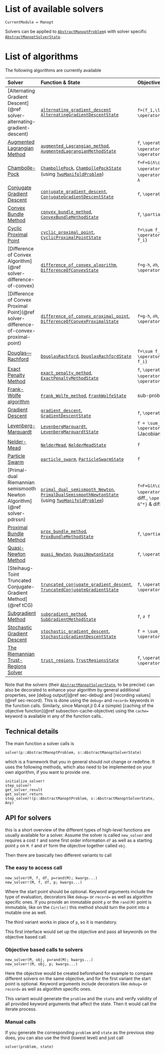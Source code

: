 
# List of available solvers

```@meta
CurrentModule = Manopt
```

Solvers can be applied to [`AbstractManoptProblem`](@ref)s with solver
specific [`AbstractManoptSolverState`](@ref).

# List of algorithms

The following algorithms are currently available

| Solver   | Function & State    | Objective   |
|:---------|:----------------|:---------|
[Alternating Gradient Descent](@ref solver-alternating-gradient-descent) | [`alternating_gradient_descent`](@ref) [`AlternatingGradientDescentState`](@ref) | ``f=(f_1,\ldots,f_n)``, ``\operatorname{grad} f_i`` |
[Augmented Lagrangian Method](augmented_Lagrangian_method.md) | [`augmented_Lagrangian_method`](@ref), [`AugmentedLagrangianMethodState`](@ref) | ``f``, ``\operatorname{grad} f``, ``g``, ``\operatorname{grad} g_i``, ``h``, ``\operatorname{grad} h_j`` |
[Chambolle-Pock](ChambollePock.md) | [`ChambollePock`](@ref), [`ChambollePockState`](@ref) (using [`TwoManifoldProblem`](@ref)) | ``f=F+G(Λ\cdot)``, ``\operatorname{prox}_{σ F}``, ``\operatorname{prox}_{τ G^*}``, ``Λ`` |
[Conjugate Gradient Descent](conjugate_gradient_descent.md) | [`conjugate_gradient_descent`](@ref), [`ConjugateGradientDescentState`](@ref) | ``f``, ``\operatorname{grad} f``
[Convex Bundle Method](convex_bundle_method.md) | [`convex_bundle_method`](@ref), [`ConvexBundleMethodState`](@ref) | ``f``, ``\partial f``
[Cyclic Proximal Point](cyclic_proximal_point.md) | [`cyclic_proximal_point`](@ref), [`CyclicProximalPointState`](@ref) | ``f=\sum f_i``, ``\operatorname{prox}_{\lambda f_i}`` |
[Difference of Convex Algorithm](@ref solver-difference-of-convex) | [`difference_of_convex_algorithm`](@ref), [`DifferenceOfConvexState`](@ref) | ``f=g-h``, ``∂h``, and for example ``g``, ``\operatorname{grad} g`` |
[Difference of Convex Proximal Point](@ref solver-difference-of-convex-proximal-point) | [`difference_of_convex_proximal_point`](@ref), [`DifferenceOfConvexProximalState`](@ref) | ``f=g-h``, ``∂h``, and for example ``g``, ``\operatorname{grad} g`` |
[Douglas—Rachford](DouglasRachford.md) | [`DouglasRachford`](@ref), [`DouglasRachfordState`](@ref) | ``f=\sum f_i``, ``\operatorname{prox}_{\lambda f_i}`` |
[Exact Penalty Method](exact_penalty_method.md) | [`exact_penalty_method`](@ref), [`ExactPenaltyMethodState`](@ref) | ``f``, ``\operatorname{grad} f``, ``g``, ``\operatorname{grad} g_i``, ``h``, ``\operatorname{grad} h_j`` |
[Frank-Wolfe algorithm](FrankWolfe.md) | [`Frank_Wolfe_method`](@ref), [`FrankWolfeState`](@ref) | sub-problem solver |
[Gradient Descent](gradient_descent.md) | [`gradient_descent`](@ref), [`GradientDescentState`](@ref) | ``f``, ``\operatorname{grad} f`` |
[Levenberg-Marquardt](LevenbergMarquardt.md) | [`LevenbergMarquardt`](@ref), [`LevenbergMarquardtState`](@ref) | ``f = \sum_i f_i`` ``\operatorname{grad} f_i`` (Jacobian)|
[Nelder-Mead](NelderMead.md) | [`NelderMead`](@ref), [`NelderMeadState`](@ref) | ``f``
[Particle Swarm](particle_swarm.md) | [`particle_swarm`](@ref), [`ParticleSwarmState`](@ref) | ``f`` |
[Primal-dual Riemannian semismooth Newton Algorithm](@ref solver-pdrssn) | [`primal_dual_semismooth_Newton`](@ref),  [`PrimalDualSemismoothNewtonState`](@ref) (using [`TwoManifoldProblem`](@ref)) | ``f=F+G(Λ\cdot)``, ``\operatorname{prox}_{σ F}`` & diff., ``\operatorname{prox}_{τ G^*}`` & diff., ``Λ``
[Proximal Bundle Method](prox_bundle_method.md) | [`prox_bundle_method`](@ref), [`ProxBundleMethodState`](@ref) | ``f``, ``\partial f``
[Quasi-Newton Method](quasi_Newton.md) | [`quasi_Newton`](@ref), [`QuasiNewtonState`](@ref) | ``f``, ``\operatorname{grad} f`` |
[Steihaug-Toint Truncated Conjugate-Gradient Method](@ref tCG) | [`truncated_conjugate_gradient_descent`](@ref), [`TruncatedConjugateGradientState`](@ref) | ``f``, ``\operatorname{grad} f``, ``\operatorname{Hess} f`` |
[Subgradient Method](subgradient.md) | [`subgradient_method`](@ref), [`SubGradientMethodState`](@ref) | ``f``, ``∂ f`` |
[Stochastic Gradient Descent](stochastic_gradient_descent.md) | [`stochastic_gradient_descent`](@ref), [`StochasticGradientDescentState`](@ref) | ``f = \sum_i f_i``, ``\operatorname{grad} f_i`` |
[The Riemannian Trust-Regions Solver](trust_regions.md) | [`trust_regions`](@ref), [`TrustRegionsState`](@ref) | ``f``, ``\operatorname{grad} f``, ``\operatorname{Hess} f`` |

Note that the solvers (their [`AbstractManoptSolverState`](@ref), to be precise) can also be decorated to enhance your algorithm by general additional properties, see [debug output](@ref sec-debug) and [recording values](@ref sec-record). This is done using the `debug=` and `record=` keywords in the function calls. Similarly, since Manopt.jl 0.4 a (simple) [caching of the objective function](@ref subsection-cache-objective) using the `cache=` keyword is available in any of the function calls..

## Technical details

 The main function a solver calls is

```@docs
solve!(p::AbstractManoptProblem, s::AbstractManoptSolverState)
```

which is a framework that you in general should not change or redefine.
It uses the following methods, which also need to be implemented on your own
algorithm, if you want to provide one.

```@docs
initialize_solver!
step_solver!
get_solver_result
get_solver_return
stop_solver!(p::AbstractManoptProblem, s::AbstractManoptSolverState, Any)
```

## API for solvers

this is a short overview of the different types of high-level functions are usually
available for a solver. Assume the solver is called `new_solver` and requires
a cost `f` and some first order information `df` as well as a starting point `p` on `M`.
`f` and `df` form the objective together called `obj`.

Then there are basically two different variants to call

### The easy to access call

```
new_solver(M, f, df, p=rand(M); kwargs...)
new_solver!(M, f, df, p; kwargs...)
```

Where the start point should be optional.
Keyword arguments include the type of evaluation, decorators like `debug=` or `record=`
as well as algorithm specific ones.
If you provide an immutable point `p` or the `rand(M)` point is immutable, like on the `Circle()` this method should turn the point into a mutable one as well.

The third variant works in place of `p`, so it is mandatory.

This first interface would set up the objective and pass all keywords on the
objective based call.

### Objective based calls to solvers

```
new_solver(M, obj, p=rand(M); kwargs...)
new_solver!(M, obj, p; kwargs...)
```

Here the objective would be created beforehand for example to compare different solvers on the
same objective, and for the first variant the start point is optional.
Keyword arguments include decorators like `debug=` or `record=`
as well as algorithm specific ones.

This variant would generate the `problem` and the `state` and verify validity of all provided
keyword arguments that affect the state.
Then it would call the iterate process.

### Manual calls

If you generate the corresponding `problem` and `state` as the previous step does, you can
also use the third (lowest level) and just call

```
solve!(problem, state)
```